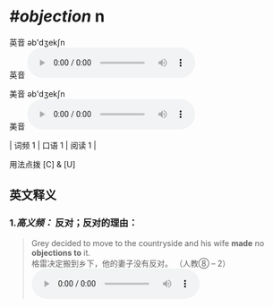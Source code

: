 # ***\#objection*** n
英音 əb'dʒekʃn  
英音
<audio src="./media/objection-B.aac" controls="controls"></audio>

美音 əb'dʒekʃn  
美音
<audio src="./media/objection.aac" controls="controls"></audio>



| 词频 1 | 口语 1 | 阅读 1 |  

用法点拨  [C] & [U]

英文释义
---
### 1.*高义频：* **反对；反对的理由：**  

 > Grey decided to move to the countryside and his wife **made** no **objections to** it.  
 > 格雷决定搬到乡下，他的妻子没有反对。  （人教⑧ – 2）  
<audio src="./media/objection-1.aac" controls="controls"></audio>


